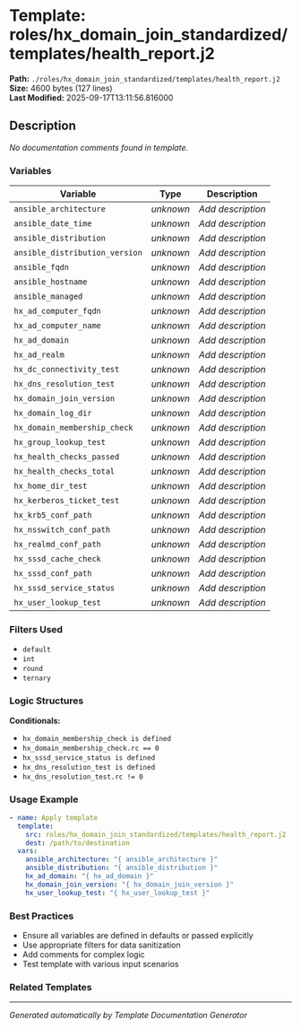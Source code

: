 # Template: roles/hx_domain_join_standardized/templates/health_report.j2

**Path:** `./roles/hx_domain_join_standardized/templates/health_report.j2`  
**Size:** 4600 bytes (127 lines)  
**Last Modified:** 2025-09-17T13:11:56.816000

## Description

*No documentation comments found in template.*

### Variables

| Variable | Type | Description |
|----------|------|-------------|
| `ansible_architecture` | *unknown* | *Add description* |
| `ansible_date_time` | *unknown* | *Add description* |
| `ansible_distribution` | *unknown* | *Add description* |
| `ansible_distribution_version` | *unknown* | *Add description* |
| `ansible_fqdn` | *unknown* | *Add description* |
| `ansible_hostname` | *unknown* | *Add description* |
| `ansible_managed` | *unknown* | *Add description* |
| `hx_ad_computer_fqdn` | *unknown* | *Add description* |
| `hx_ad_computer_name` | *unknown* | *Add description* |
| `hx_ad_domain` | *unknown* | *Add description* |
| `hx_ad_realm` | *unknown* | *Add description* |
| `hx_dc_connectivity_test` | *unknown* | *Add description* |
| `hx_dns_resolution_test` | *unknown* | *Add description* |
| `hx_domain_join_version` | *unknown* | *Add description* |
| `hx_domain_log_dir` | *unknown* | *Add description* |
| `hx_domain_membership_check` | *unknown* | *Add description* |
| `hx_group_lookup_test` | *unknown* | *Add description* |
| `hx_health_checks_passed` | *unknown* | *Add description* |
| `hx_health_checks_total` | *unknown* | *Add description* |
| `hx_home_dir_test` | *unknown* | *Add description* |
| `hx_kerberos_ticket_test` | *unknown* | *Add description* |
| `hx_krb5_conf_path` | *unknown* | *Add description* |
| `hx_nsswitch_conf_path` | *unknown* | *Add description* |
| `hx_realmd_conf_path` | *unknown* | *Add description* |
| `hx_sssd_cache_check` | *unknown* | *Add description* |
| `hx_sssd_conf_path` | *unknown* | *Add description* |
| `hx_sssd_service_status` | *unknown* | *Add description* |
| `hx_user_lookup_test` | *unknown* | *Add description* |

### Filters Used

- `default`
- `int`
- `round`
- `ternary`

### Logic Structures

**Conditionals:**
- `hx_domain_membership_check is defined`
- `hx_domain_membership_check.rc == 0`
- `hx_sssd_service_status is defined`
- `hx_dns_resolution_test is defined`
- `hx_dns_resolution_test.rc != 0`

### Usage Example

```yaml
- name: Apply template
  template:
    src: roles/hx_domain_join_standardized/templates/health_report.j2
    dest: /path/to/destination
  vars:
    ansible_architecture: "{ ansible_architecture }"
    ansible_distribution: "{ ansible_distribution }"
    hx_ad_domain: "{ hx_ad_domain }"
    hx_domain_join_version: "{ hx_domain_join_version }"
    hx_user_lookup_test: "{ hx_user_lookup_test }"
```

### Best Practices

- Ensure all variables are defined in defaults or passed explicitly
- Use appropriate filters for data sanitization
- Add comments for complex logic
- Test template with various input scenarios

### Related Templates


---
*Generated automatically by Template Documentation Generator*
